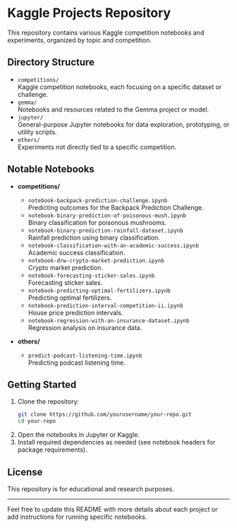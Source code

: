 # Kaggle Projects Repository

This repository contains various Kaggle competition notebooks and experiments, organized by topic and competition.

## Directory Structure

- `competitions/`  
  Kaggle competition notebooks, each focusing on a specific dataset or challenge.
- `gemma/`  
  Notebooks and resources related to the Gemma project or model.
- `jupyter/`  
  General-purpose Jupyter notebooks for data exploration, prototyping, or utility scripts.
- `others/`  
  Experiments not directly tied to a specific competition.

## Notable Notebooks

- **competitions/**
  - `notebook-backpack-prediction-challenge.ipynb`  
    Predicting outcomes for the Backpack Prediction Challenge.
  - `notebook-binary-prediction-of-poisonous-mush.ipynb`  
    Binary classification for poisonous mushrooms.
  - `notebook-binary-prediction-rainfall-dataset.ipynb`  
    Rainfall prediction using binary classification.
  - `notebook-classification-with-an-academic-success.ipynb`  
    Academic success classification.
  - `notebook-drw-crypto-market-prediction.ipynb`  
    Crypto market prediction.
  - `notebook-forecasting-sticker-sales.ipynb`  
    Forecasting sticker sales.
  - `notebook-predicting-optimal-fertilizers.ipynb`  
    Predicting optimal fertilizers.
  - `notebook-prediction-interval-competition-ii.ipynb`  
    House price prediction intervals.
  - `notebook-regression-with-an-insurance-dataset.ipynb`  
    Regression analysis on insurance data.

- **others/**
  - `predict-podcast-listening-time.ipynb`  
    Predicting podcast listening time.

## Getting Started

1. Clone the repository:
    ```sh
    git clone https://github.com/yourusername/your-repo.git
    cd your-repo
    ```
2. Open the notebooks in Jupyter or Kaggle.
3. Install required dependencies as needed (see notebook headers for package requirements).

## License

This repository is for educational and research purposes.

---

Feel free to update this README with more details about each project or add instructions for running specific notebooks.